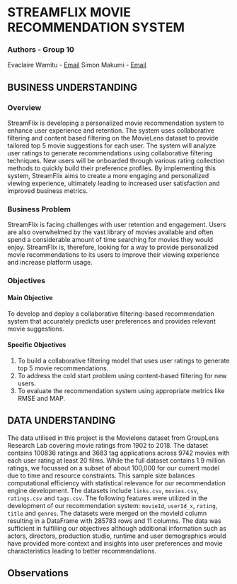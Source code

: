# STREAMFLIX MOVIE RECOMMENDATION SYSTEM

### Authors - Group 10
Evaclaire Wamitu - [Email](evamunyika@gmail.com)
Simon Makumi - [Email](simonmakumi5@gmail.com)

## BUSINESS UNDERSTANDING

### Overview
StreamFlix is developing a personalized movie recommendation system to enhance user experience and retention. The system uses collaborative filtering and content based filtering on the MovieLens dataset to provide tailored top 5 movie suggestions for each user. The system will analyze user ratings to generate recommendations using collaborative filtering techniques. New users will be onboarded through various rating collection methods to quickly build their preference profiles. By implementing this system, StreamFlix aims to create a more engaging and personalized viewing experience, ultimately leading to increased user satisfaction and improved business metrics.

### Business Problem
StreamFlix is facing challenges with user retention and engagement. Users are also overwhelmed by the vast library of movies available and often spend a considerable amount of time searching for movies they would enjoy. StreamFlix is, therefore, looking for a way to provide personalized movie recommendations to its users to improve their viewing experience and increase platform usage.

### Objectives

#### Main Objective
To develop and deploy a collaborative filtering-based recommendation system that accurately predicts user preferences and provides relevant movie suggestions.

#### Specific Objectives
1. To build a collaborative filtering model that uses user ratings to generate top 5 movie recommendations.
2. To address the cold start problem using content-based filtering for new users.
3. To evaluate the recommendation system using appropriate metrics like RMSE and MAP.

## DATA UNDERSTANDING
The data utilised in this project is the Movielens dataset from GroupLens Research Lab covering movie ratings from 1902 to 2018. The dataset contains 100836 ratings and 3683 tag applications across 9742 movies with each user rating at least 20 films. While the full dataset contains 1.9 million ratings, we focussed on a subset of about 100,000 for our current model due to time and resource constraints. This sample size balances computational efficiency with statistical relevance for our recommendation engine development. The datasets include `links.csv`, `movies.csv`, `ratings.csv` and `tags.csv`. The following features were utilized  in the development of our recommendation system:  `movieId`, `userId_x`, `rating`, `title` and `genres`. 
The datasets were merged on the movieId column resulting in a DataFrame with 285783  rows and 11 columns. The data was sufficient in fulfilling our objectives although additional information such as actors, directors, production studio, runtime and user demographics would have provided more context and insights into user preferences and movie characteristics leading to better recommendations.

## Observations

 